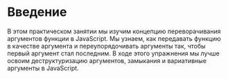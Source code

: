 # Введение

В этом практическом занятии мы изучим концепцию переворачивания аргументов функции в JavaScript. Мы узнаем, как передавать функцию в качестве аргумента и переупорядочивать аргументы так, чтобы первый аргумент стал последним. В ходе этого упражнения мы лучше освоим деструктуризацию аргументов, замыкания и вариативные аргументы в JavaScript.
